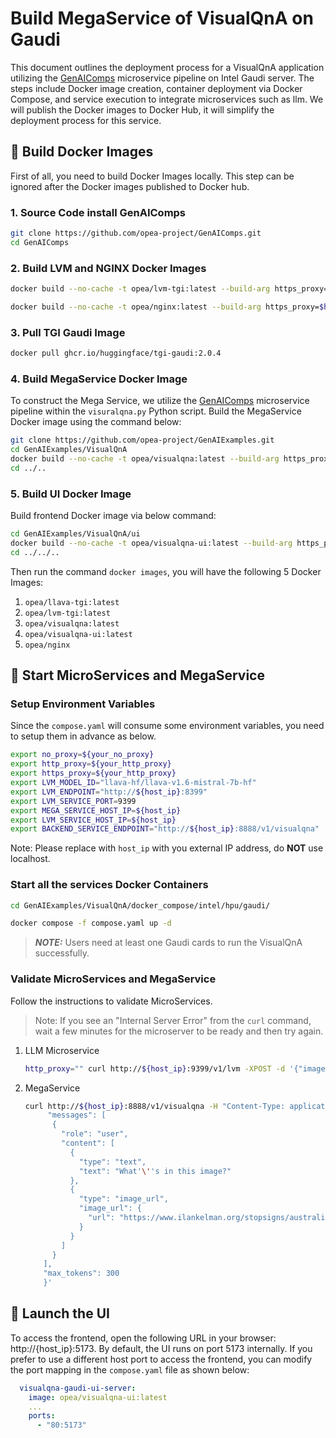 # Build MegaService of VisualQnA on Gaudi

This document outlines the deployment process for a VisualQnA application utilizing the [GenAIComps](https://github.com/opea-project/GenAIComps.git) microservice pipeline on Intel Gaudi server. The steps include Docker image creation, container deployment via Docker Compose, and service execution to integrate microservices such as llm. We will publish the Docker images to Docker Hub, it will simplify the deployment process for this service.

## 🚀 Build Docker Images

First of all, you need to build Docker Images locally. This step can be ignored after the Docker images published to Docker hub.

### 1. Source Code install GenAIComps

```bash
git clone https://github.com/opea-project/GenAIComps.git
cd GenAIComps
```

### 2. Build LVM and NGINX Docker Images

```bash
docker build --no-cache -t opea/lvm-tgi:latest --build-arg https_proxy=$https_proxy --build-arg http_proxy=$http_proxy -f comps/lvms/tgi-llava/Dockerfile .

docker build --no-cache -t opea/nginx:latest --build-arg https_proxy=$https_proxy --build-arg http_proxy=$http_proxy -f comps/nginx/Dockerfile .
```

### 3. Pull TGI Gaudi Image

```bash
docker pull ghcr.io/huggingface/tgi-gaudi:2.0.4
```

### 4. Build MegaService Docker Image

To construct the Mega Service, we utilize the [GenAIComps](https://github.com/opea-project/GenAIComps.git) microservice pipeline within the `visuralqna.py` Python script. Build the MegaService Docker image using the command below:

```bash
git clone https://github.com/opea-project/GenAIExamples.git
cd GenAIExamples/VisualQnA
docker build --no-cache -t opea/visualqna:latest --build-arg https_proxy=$https_proxy --build-arg http_proxy=$http_proxy -f Dockerfile .
cd ../..
```

### 5. Build UI Docker Image

Build frontend Docker image via below command:

```bash
cd GenAIExamples/VisualQnA/ui
docker build --no-cache -t opea/visualqna-ui:latest --build-arg https_proxy=$https_proxy --build-arg http_proxy=$http_proxy -f ./docker/Dockerfile .
cd ../../..
```

Then run the command `docker images`, you will have the following 5 Docker Images:

1. `opea/llava-tgi:latest`
2. `opea/lvm-tgi:latest`
3. `opea/visualqna:latest`
4. `opea/visualqna-ui:latest`
5. `opea/nginx`

## 🚀 Start MicroServices and MegaService

### Setup Environment Variables

Since the `compose.yaml` will consume some environment variables, you need to setup them in advance as below.

```bash
export no_proxy=${your_no_proxy}
export http_proxy=${your_http_proxy}
export https_proxy=${your_http_proxy}
export LVM_MODEL_ID="llava-hf/llava-v1.6-mistral-7b-hf"
export LVM_ENDPOINT="http://${host_ip}:8399"
export LVM_SERVICE_PORT=9399
export MEGA_SERVICE_HOST_IP=${host_ip}
export LVM_SERVICE_HOST_IP=${host_ip}
export BACKEND_SERVICE_ENDPOINT="http://${host_ip}:8888/v1/visualqna"
```

Note: Please replace with `host_ip` with you external IP address, do **NOT** use localhost.

### Start all the services Docker Containers

```bash
cd GenAIExamples/VisualQnA/docker_compose/intel/hpu/gaudi/
```

```bash
docker compose -f compose.yaml up -d
```

> **_NOTE:_** Users need at least one Gaudi cards to run the VisualQnA successfully.

### Validate MicroServices and MegaService

Follow the instructions to validate MicroServices.

> Note: If you see an "Internal Server Error" from the `curl` command, wait a few minutes for the microserver to be ready and then try again.

1. LLM Microservice

   ```bash
   http_proxy="" curl http://${host_ip}:9399/v1/lvm -XPOST -d '{"image": "iVBORw0KGgoAAAANSUhEUgAAAAoAAAAKCAYAAACNMs+9AAAAFUlEQVR42mP8/5+hnoEIwDiqkL4KAcT9GO0U4BxoAAAAAElFTkSuQmCC", "prompt":"What is this?"}' -H 'Content-Type: application/json'
   ```

2. MegaService

   ```bash
   curl http://${host_ip}:8888/v1/visualqna -H "Content-Type: application/json" -d '{
        "messages": [
         {
           "role": "user",
           "content": [
             {
               "type": "text",
               "text": "What'\''s in this image?"
             },
             {
               "type": "image_url",
               "image_url": {
                 "url": "https://www.ilankelman.org/stopsigns/australia.jpg"
               }
             }
           ]
         }
       ],
       "max_tokens": 300
       }'
   ```

## 🚀 Launch the UI

To access the frontend, open the following URL in your browser: http://{host_ip}:5173. By default, the UI runs on port 5173 internally. If you prefer to use a different host port to access the frontend, you can modify the port mapping in the `compose.yaml` file as shown below:

```yaml
  visualqna-gaudi-ui-server:
    image: opea/visualqna-ui:latest
    ...
    ports:
      - "80:5173"
```
